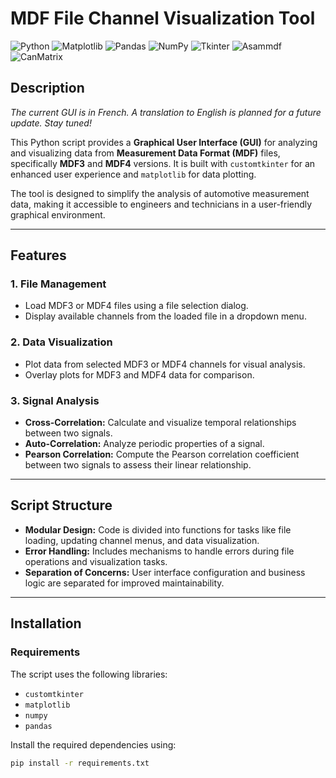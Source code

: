 
# MDF File Channel Visualization Tool

![Python](https://img.shields.io/badge/Python-3.9-blue)
![Matplotlib](https://img.shields.io/badge/Matplotlib-v3.8.2-blue)
![Pandas](https://img.shields.io/badge/Pandas-v2.2.0-150458)
![NumPy](https://img.shields.io/badge/NumPy-v1.26.3-orange)
![Tkinter](https://img.shields.io/badge/Tkinter-GUI-red)
![Asammdf](https://img.shields.io/badge/Asammdf-v7.4.1-green)
![CanMatrix](https://img.shields.io/badge/CanMatrix-v1.0-yellow)

## Description

_The current GUI is in French. A translation to English is planned for a future update. Stay tuned!_

This Python script provides a **Graphical User Interface (GUI)** for analyzing and visualizing data from **Measurement Data Format (MDF)** files, specifically **MDF3** and **MDF4** versions. It is built with `customtkinter` for an enhanced user experience and `matplotlib` for data plotting.

The tool is designed to simplify the analysis of automotive measurement data, making it accessible to engineers and technicians in a user-friendly graphical environment. 

---

## Features

### **1. File Management**
- Load MDF3 or MDF4 files using a file selection dialog.
- Display available channels from the loaded file in a dropdown menu.

### **2. Data Visualization**
- Plot data from selected MDF3 or MDF4 channels for visual analysis.
- Overlay plots for MDF3 and MDF4 data for comparison.

### **3. Signal Analysis**
- **Cross-Correlation:** Calculate and visualize temporal relationships between two signals.
- **Auto-Correlation:** Analyze periodic properties of a signal.
- **Pearson Correlation:** Compute the Pearson correlation coefficient between two signals to assess their linear relationship.

---

## Script Structure

- **Modular Design:** Code is divided into functions for tasks like file loading, updating channel menus, and data visualization.
- **Error Handling:** Includes mechanisms to handle errors during file operations and visualization tasks.
- **Separation of Concerns:** User interface configuration and business logic are separated for improved maintainability.

---

## Installation

### **Requirements**
The script uses the following libraries:
- `customtkinter`
- `matplotlib`
- `numpy`
- `pandas`

Install the required dependencies using:
```bash
pip install -r requirements.txt
